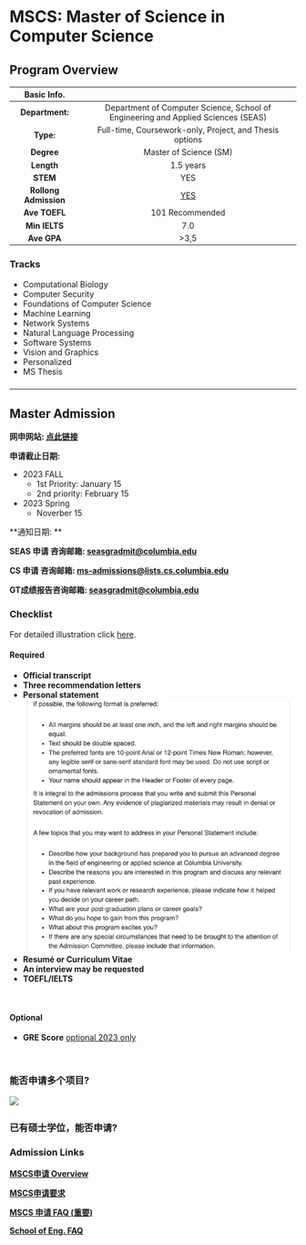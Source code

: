 # MSCS: Master of Science in Computer Science

## Program Overview

|Basic Info.||
| :---: | :---: |
| **Department:** | Department of Computer Science, School of Engineering and Applied Sciences (SEAS) |
| **Type:** | Full-time, Coursework-only, Project, and Thesis options |
| **Degree** | Master of Science (SM) |
| **Length** | 1.5 years |
| **STEM** | YES |
| **Rollong Admission** | <U>YES</u> |
| **Ave TOEFL** | 101 Recommended |
| **Min IELTS** | 7.0 |
| **Ave GPA** | >3,5 |

### Tracks
- Computational Biology
- Computer Security
- Foundations of Computer Science
- Machine Learning
- Network Systems
- Natural Language Processing
- Software Systems
- Vision and Graphics
- Personalized
- MS Thesis

### 

---

## Master Admission

**网申网站: [点此链接](https://www.gradengineering.columbia.edu/graduate-admissions/apply)**

**申请截止日期:**
- 2023 FALL
  - 1st Priority: January 15
  - 2nd priority: February 15
- 2023 Spring
  - Noverber 15

**通知日期: **

**SEAS 申请 咨询邮箱: seasgradmit@columbia.edu**

**CS 申请 咨询邮箱: ms-admissions@lists.cs.columbia.edu**

**GT成绩报告咨询邮箱: seasgradmit@columbia.edu**

### Checklist
For detailed illustration click [here](https://www.gradengineering.columbia.edu/graduate-admissions/application-requirements).
#### Required

- **Official transcript**
- **Three recommendation letters**
- **Personal statement**
![](ps.png)
- **Resumé or Curriculum Vitae**
- **An interview may be requested**
- **TOEFL/IELTS**
</br>

#### Optional
- **GRE Score**  <u>optional 2023 only</u>

</br>

### 能否申请多个项目? 
![](.)

### 已有硕士学位，能否申请? 

###  Admission Links

**[MSCS申请 Overview](https://www.cs.columbia.edu/education/admissions8/#deadlines)**

**[MSCS申请要求](https://www.gradengineering.columbia.edu/graduate-admissions/application-requirements)**

**[MSCS 申请 FAQ (重要)](https://www.cs.columbia.edu/education/ms/appfaq/)**

**[School of Eng. FAQ](https://www.gradengineering.columbia.edu/welcome/frequently-asked-questions-2)**